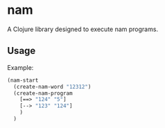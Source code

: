 # nam

A Clojure library designed to execute nam programs.

## Usage

Example:

```clojure
(nam-start
  (create-nam-word "12312")
  (create-nam-program
    [==> "124" "5"]
    [--> "123" "124"]
    )
  )
```

